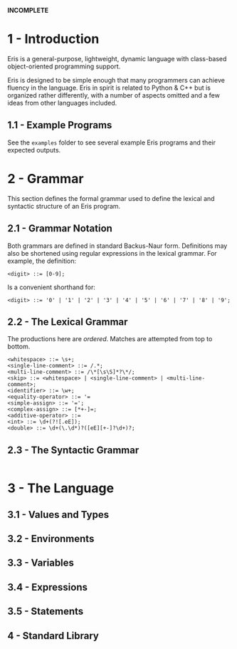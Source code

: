 **INCOMPLETE**

# 1 - Introduction
Eris is a general-purpose, lightweight, dynamic language with class-based object-oriented programming support. 

Eris is designed to be simple enough that many programmers can achieve fluency in the language.
Eris in spirit is related to Python & C++ but is organized rather differently, with a number of aspects omitted and a few ideas from other languages included.


## 1.1 - Example Programs
See the `examples` folder to see several example Eris programs and their expected outputs.

# 2 - Grammar

This section defines the formal grammar used to define the lexical and syntactic structure of an Eris program.

## 2.1 - Grammar Notation

Both grammars are defined in standard Backus-Naur form. Definitions may also be shortened using regular expressions in the lexical grammar. For example, the definition:

```bnf
<digit> ::= [0-9];
```

Is a convenient shorthand for:

```bnf
<digit> ::= '0' | '1' | '2' | '3' | '4' | '5' | '6' | '7' | '8' | '9';
```

## 2.2 - The Lexical Grammar

The productions here are *ordered*. Matches are attempted from top to bottom.

```bnf
<whitespace> ::= \s+; 
<single-line-comment> ::= /.*;
<multi-line-comment> ::= /\*[\s\S]*?\*/;
<skip> ::= <whitespace> | <single-line-comment> | <multi-line-comment>;
<identifier> ::= \w+;
<equality-operator> ::= '=
<simple-assign> ::= '=';
<complex-assign> ::= [*+-]=;
<additive-operator> ::= 
<int> ::= \d+(?![.eE]);
<double> ::= \d+(\.\d*)?([eE][+-]?\d+)?;

```

## 2.3 - The Syntactic Grammar
```
```
# 3 - The Language
## 3.1 - Values and Types
## 3.2 - Environments
## 3.3 - Variables
## 3.4 - Expressions
## 3.5 - Statements
## 4 - Standard Library